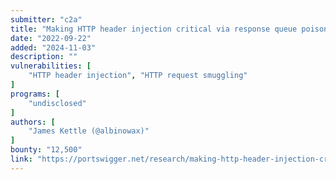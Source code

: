 ```yaml
---
submitter: "c2a"
title: "Making HTTP header injection critical via response queue poisoning"
date: "2022-09-22"
added: "2024-11-03"
description: ""
vulnerabilities: [
    "HTTP header injection", "HTTP request smuggling"
]
programs: [
    "undisclosed"
]
authors: [
    "James Kettle (@albinowax)"
]
bounty: "12,500"
link: "https://portswigger.net/research/making-http-header-injection-critical-via-response-queue-poisoning"
---
```




